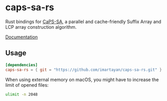 # caps-sa-rs

Rust bindings for [CaPS-SA](https://github.com/jamshed/CaPS-SA), a parallel and cache-friendly Suffix Array and LCP array construction algorithm.

[Documentation](https://imartayan.github.io/caps-sa-rs/)

## Usage

```toml
[dependencies]
caps-sa-rs = { git = "https://github.com/imartayan/caps-sa-rs.git" }
```

When using external memory on macOS, you might have to increase the limit of opened files:
```sh
ulimit -n 2048
```
